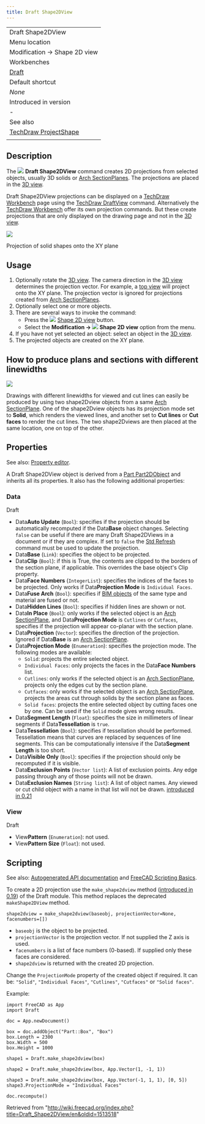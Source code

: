 ```yaml
---
title: Draft Shape2DView
---
```


|                                                                         |
| ----------------------------------------------------------------------- |
| Draft Shape2DView                                                       |
| Menu location                                                           |
| Modification → Shape 2D view                                            |
| Workbenches                                                             |
| [Draft](/Draft_Workbench "Draft Workbench")                             |
| Default shortcut                                                        |
| _None_                                                                  |
| Introduced in version                                                   |
| -                                                                       |
| See also                                                                |
| [TechDraw ProjectShape](/TechDraw_ProjectShape "TechDraw ProjectShape") |
|                                                                         |

## Description

The ![](/images/Draft_Shape2DView.svg) **Draft Shape2DView** command creates 2D projections from selected objects, usually 3D solids or [Arch SectionPlanes](/Arch_SectionPlane "Arch SectionPlane"). The projections are placed in the [3D view](/3D_view "3D view").

Draft Shape2DView projections can be displayed on a [TechDraw Workbench](/TechDraw_Workbench "TechDraw Workbench") page using the [TechDraw DraftView](/TechDraw_DraftView "TechDraw DraftView") command. Alternatively the [TechDraw Workbench](/TechDraw_Workbench "TechDraw Workbench") offer its own projection commands. But these create projections that are only displayed on the drawing page and not in the [3D view](/3D_view "3D view").

![](/images/Draft_Shape2DView_example.jpg)

Projection of solid shapes onto the XY plane

## Usage

1. Optionally rotate the [3D view](/3D_view "3D view"). The camera direction in the [3D view](/3D_view "3D view") determines the projection vector. For example, a [top view](/Std_ViewTop "Std ViewTop") will project onto the XY plane. The projection vector is ignored for projections created from [Arch SectionPlanes](/Arch_SectionPlane "Arch SectionPlane").
2. Optionally select one or more objects.
3. There are several ways to invoke the command:
   - Press the ![](/images/Draft_Shape2DView.svg) [Shape 2D view](/Draft_Shape2DView "Draft Shape2DView") button.
   - Select the **Modification → ![](/images/Draft_Shape2DView.svg) Shape 2D view** option from the menu.
4. If you have not yet selected an object: select an object in the [3D view](/3D_view "3D view").
5. The projected objects are created on the XY plane.

## How to produce plans and sections with different linewidths

![](/images/Draft_shape2dview_example_plan.png)

Drawings with different linewidths for viewed and cut lines can easily be produced by using two shape2Dview objects from a same [Arch SectionPlane](/Arch_SectionPlane "Arch SectionPlane"). One of the shape2Dview objects has its projection mode set to **Solid**, which renders the viewed lines, and another set to **Cut lines** or **Cut faces** to render the cut lines. The two shape2Dviews are then placed at the same location, one on top of the other.

## Properties

See also: [Property editor](/Property_editor "Property editor").

A Draft Shape2DView object is derived from a [Part Part2DObject](/Part_Part2DObject "Part Part2DObject") and inherits all its properties. It also has the following additional properties:

### Data

Draft

- Data**Auto Update** (`Bool`): specifies if the projection should be automatically recomputed if the Data**Base** object changes. Selecting `false` can be useful if there are many Draft Shape2DViews in a document or if they are complex. If set to `false` the [Std Refresh](/Std_Refresh "Std Refresh") command must be used to update the projection.
- Data**Base** (`Link`): specifies the object to be projected.
- Data**Clip** (`Bool`): if this is True, the contents are clipped to the borders of the section plane, if applicable. This overrides the base object's Clip property.
- Data**Face Numbers** (`IntegerList`): specifies the indices of the faces to be projected. Only works if Data**Projection Mode** is `Individual Faces`.
- Data**Fuse Arch** (`Bool`): specifies if [BIM objects](/BIM_Workbench "BIM Workbench") of the same type and material are fused or not.
- Data**Hidden Lines** (`Bool`): specifies if hidden lines are shown or not.
- Data**In Place** (`Bool`): only works if the selected object is an [Arch SectionPlane](/Arch_SectionPlane "Arch SectionPlane"), and Data**Projection Mode** is `Cutlines` or `Cutfaces`, specifies if the projection will appear co-planar with the section plane.
- Data**Projection** (`Vector`): specifies the direction of the projection. Ignored if Data**Base** is an [Arch SectionPlane](/Arch_SectionPlane "Arch SectionPlane").
- Data**Projection Mode** (`Enumeration`): specifies the projection mode. The following modes are available:
  - `Solid`: projects the entire selected object.
  - `Individual Faces`: only projects the faces in the Data**Face Numbers** list.
  - `Cutlines`: only works if the selected object is an [Arch SectionPlane](/Arch_SectionPlane "Arch SectionPlane"), projects only the edges cut by the section plane.
  - `Cutfaces`: only works if the selected object is an [Arch SectionPlane](/Arch_SectionPlane "Arch SectionPlane"), projects the areas cut through solids by the section plane as faces.
  - `Solid faces`: projects the entire selected object by cutting faces one by one. Can be used if the `Solid` mode gives wrong results.
- Data**Segment Length** (`Float`): specifies the size in millimeters of linear segments if Data**Tessellation** is `true`.
- Data**Tessellation** (`Bool`): specifies if tessellation should be performed. Tessellation means that curves are replaced by sequences of line segments. This can be computationally intensive if the Data**Segment Length** is too short.
- Data**Visible Only** (`Bool`): specifies if the projection should only be recomputed if it is visible.
- Data**Exclusion Points** (`Vector list`): A list of exclusion points. Any edge passing through any of those points will not be drawn.
- Data**Exclusion Names** (`String list`): A list of object names. Any viewed or cut child object with a name in that list will not be drawn. [introduced in 0.21](/Release_notes_0.21 "Release notes 0.21")

### View

Draft

- View**Pattern** (`Enumeration`): not used.
- View**Pattern Size** (`Float`): not used.

## Scripting

See also: [Autogenerated API documentation](https://freecad.github.io/SourceDoc/) and [FreeCAD Scripting Basics](/FreeCAD_Scripting_Basics "FreeCAD Scripting Basics").

To create a 2D projection use the `make_shape2dview` method ([introduced in 0.19](/Release_notes_0.19 "Release notes 0.19")) of the Draft module. This method replaces the deprecated `makeShape2DView` method.

```
shape2dview = make_shape2dview(baseobj, projectionVector=None, facenumbers=[])

```

- `baseobj` is the object to be projected.
- `projectionVector` is the projection vector. If not supplied the Z axis is used.
- `facenumbers` is a list of face numbers (0-based). If supplied only these faces are considered.
- `shape2dview` is returned with the created 2D projection.

Change the `ProjectionMode` property of the created object if required. It can be: `"Solid"`, `"Individual Faces"`, `"Cutlines"`, `"Cutfaces"` or `"Solid faces"`.

Example:

```
import FreeCAD as App
import Draft

doc = App.newDocument()

box = doc.addObject("Part::Box", "Box")
box.Length = 2300
box.Width = 500
box.Height = 1000

shape1 = Draft.make_shape2dview(box)

shape2 = Draft.make_shape2dview(box, App.Vector(1, -1, 1))

shape3 = Draft.make_shape2dview(box, App.Vector(-1, 1, 1), [0, 5])
shape3.ProjectionMode = "Individual Faces"

doc.recompute()

```

Retrieved from "<http://wiki.freecad.org/index.php?title=Draft_Shape2DView/en&oldid=1513518>"

